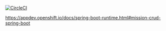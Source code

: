 [![CircleCI](https://circleci.com/gh/snowdrop/spring-boot-crud-booster.svg?style=svg)](https://circleci.com/gh/snowdrop/spring-boot-crud-booster)

https://appdev.openshift.io/docs/spring-boot-runtime.html#mission-crud-spring-boot
